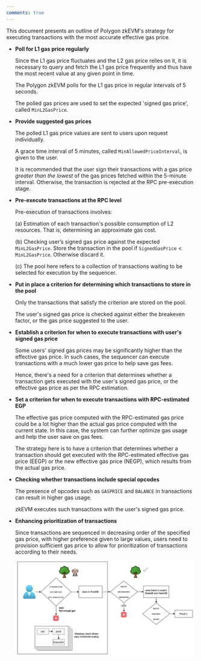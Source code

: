 ```yaml
---
comments: true
---
```


This document presents an outline of Polygon zkEVM's strategy for executing transactions with the most accurate effective gas price.

- **Poll for L1 gas price regularly**
    
    Since the L1 gas price fluctuates and the L2 gas price relies on it, it is necessary to query and fetch the L1 gas price frequently and thus have the most recent value at any given point in time.

    The Polygon zkEVM polls for the L1 gas price in regular intervals of 5 seconds.

    The polled gas prices are used to set the expected 'signed gas price', called $\texttt{MinL2GasPrice}$.


- **Provide suggested gas prices**
    
    The polled L1 gas price values are sent to users upon request individually.

    A grace time interval of 5 minutes, called $\texttt{MinAllowedPriceInterval}$, is given to the user.

    It is recommended that the user sign their transactions with a gas price *greater than the lowest* of the gas prices fetched within the 5-minute interval. Otherwise, the transaction is rejected at the RPC pre-execution stage.


- **Pre-execute transactions at the RPC level**
    
    Pre-execution of transactions involves:
        
    (a) Estimation of each transaction's possible consumption of L2 resources. That is, determining an approximate gas cost.

    (b) Checking user’s signed gas price against the expected $\texttt{MinL2GasPrice}$. Store the transaction in the pool if $\texttt{SignedGasPrice} < \texttt{MinL2GasPrice}$​. Otherwise discard it.

    (c) The pool here refers to a collection of transactions waiting to be selected for execution by the sequencer.


- **Put in place a criterion for determining which transactions to store in the pool**
    
    Only the transactions that satisfy the criterion are stored on the pool.

    The user's signed gas price is checked against either the breakeven factor, or the gas price suggested to the user.


- **Establish a criterion for when to execute transactions with user's signed gas price**
    
    Some users' signed gas prices may be significantly higher than the effective gas price. In such cases, the sequencer can execute transactions with a much lower gas price to help save gas fees.

    Hence, there's a need for a criterion that determines whether a transaction gets executed with the user's signed gas price, or the effective gas price as per the RPC estimation.


- **Set a criterion for when to execute transactions with RPC-estimated EGP**
    
    The effective gas price computed with the RPC-estimated gas price could be a lot higher than the actual gas price computed with the current state. In this case, the system can further optimize gas usage and help the user save on gas fees.

    The strategy here is to have a criterion that determines whether a transaction should get executed with the RPC-estimated effective gas price (EEGP) or the new effective gas price (NEGP), which results from the actual gas price.


- **Checking whether transactions include special opcodes**
    
    The presence of opcodes such as $\texttt{GASPRICE}$ and $\texttt{BALANCE}$ in transactions can result in higher gas usage.

    zkEVM executes such transactions with the user's signed gas price.


- **Enhancing prioritization of transactions**
    
    Since transactions are sequenced in decreasing order of the specified gas price, with higher preference given to large values, users need to provision sufficient gas price to allow for prioritization of transactions according to their needs.

    ![Figure: Pre-excution scheme](../../../img/zkEVM/rpc-tx-preexec.png)
